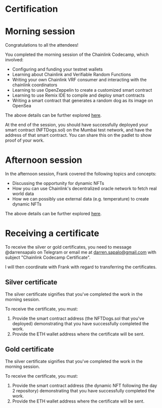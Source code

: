# Certification

# Morning session

Congratulations to all the attendees!

You completed the morning session of the Chainlink Codecamp, which involved:

- Configuring and funding your testnet wallets
- Learning about Chainlink and Verifiable Random Functions
- Writing your own Chainlink VRF consumer and interacting with the chainlink coordinators
- Learning to use OpenZeppelin to create a customized smart contract
- Learning to use Remix IDE to compile and deploy smart contracts
- Writing a smart contract that generates a random dog as its image on OpenSea

The above details can be further explored [here](https://github.com/QingyangKong/Chainlink-bootcamp-day1).

At the end of the session, you should have successfully deployed your smart contract (NFTDogs.sol)
on the Mumbai test network, and have the address of that smart contract. You can share this on the padlet
to show proof of your work.

# Afternoon session

In the afternoon session, Frank covered the following topics and concepts:

- Discussing the opportunity for dynamic NFTs
- How you can use Chainlink's decentralized oracle network to fetch real world data
- How we can possibly use external data (e.g. temperature) to create dynamic NFTs

The above details can be further explored [here](https://github.com/QingyangKong/Chainlink-bootcamp-day2).

# Receiving a certificate

To receive the silver or gold certificates, you need to message @darrensapalo on Telegram
or email me at darren.sapalo@gmail.com with subject "Chainlink Codecamp Certificate".

I will then coordinate with Frank with regard to transferring the certificates.

## Silver certificate

The silver certificate signifies that you've completed the work in the morning session.

To receive the certificate, you must:

1. Provide the smart contract address (the NFTDogs.sol that you've deployed) demonstrating that you have successfully completed the work.
2. Provide the ETH wallet address where the certificate will be sent.

## Gold certificate

The silver certificate signifies that you've completed the work in the morning session.

To receive the certificate, you must:

1. Provide the smart contract address (the dynamic NFT following the day 2 repository) demonstrating that you have successfully completed the work.
2. Provide the ETH wallet address where the certificate will be sent.

